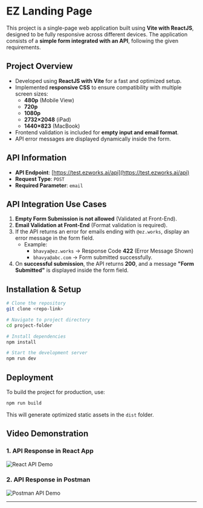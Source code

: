 # **EZ Landing Page**

This project is a single-page web application built using **Vite with ReactJS**, designed to be fully responsive across different devices. The application consists of a **simple form integrated with an API**, following the given requirements.

## **Project Overview**
- Developed using **ReactJS with Vite** for a fast and optimized setup.
- Implemented **responsive CSS** to ensure compatibility with multiple screen sizes:
  - **480p** (Mobile View)
  - **720p**
  - **1080p**
  - **2732×2048** (iPad)
  - **1440×823** (MacBook)
- Frontend validation is included for **empty input and email format**.
- API error messages are displayed dynamically inside the form.

## **API Information**
- **API Endpoint**: [https://test.ezworks.ai/api](https://test.ezworks.ai/api)
- **Request Type**: `POST`
- **Required Parameter**: `email`

## **API Integration Use Cases**
1. **Empty Form Submission is not allowed** (Validated at Front-End).
2. **Email Validation at Front-End** (Format validation is required).
3. If the API returns an error for emails ending with `@ez.works`, display an error message in the form field.
   - Example:
     - `bhavya@ez.works` → Response Code **422** (Error Message Shown)
     - `bhavya@abc.com` → Form submitted successfully.
4. On **successful submission**, the API returns **200**, and a message **"Form Submitted"** is displayed inside the form field.

## **Installation & Setup**
```sh
# Clone the repository
git clone <repo-link>

# Navigate to project directory
cd project-folder

# Install dependencies
npm install

# Start the development server
npm run dev
```

## **Deployment**
To build the project for production, use:
```sh
npm run build
```
This will generate optimized static assets in the `dist` folder.

## **Video Demonstration**
### **1. API Response in React App**
![React API Demo](https://drive.google.com/file/d/11bO8QFE2kzLY_wZxqTH4WRX1yanKOodU/view?usp=sharing)

### **2. API Response in Postman**
![Postman API Demo](https://drive.google.com/file/d/1sbVWE4cRPasvCkWa5znv3EJL7j11814W/view?usp=sharing)

---
